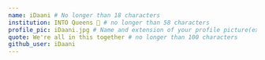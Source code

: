 ```yaml
---
name: iDaani # No longer than 18 characters
institution: INTO Queens 🚩 # no longer than 58 characters
profile_pic: iDaani.jpg # Name and extension of your profile picture(ex. mona.png)
quote: We're all in this together # no longer than 100 characters
github_user: iDaani
---
```

